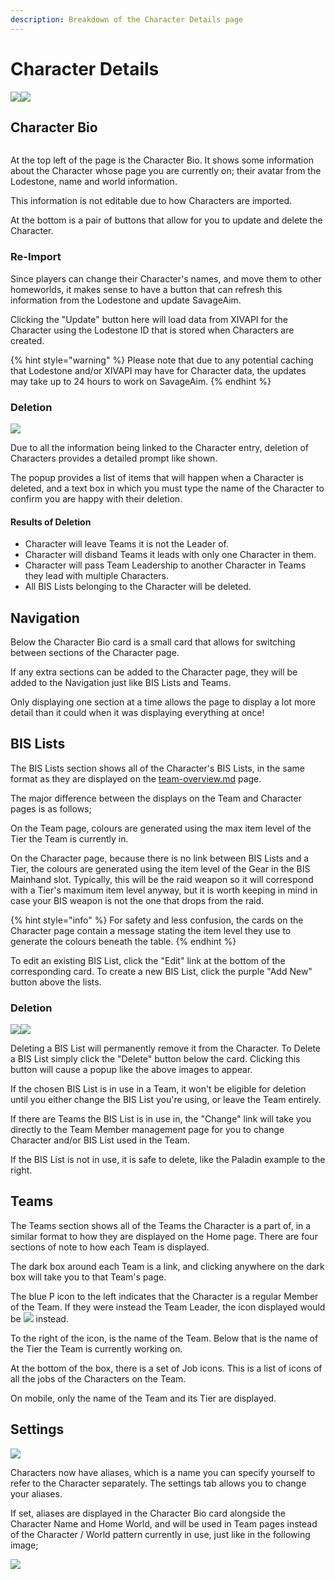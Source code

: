 ```yaml
---
description: Breakdown of the Character Details page
---
```


# Character Details

![](<../.gitbook/assets/image (19) (1) (1).png>)![](<../.gitbook/assets/image (8) (2).png>)

## Character Bio

<figure><img src="../.gitbook/assets/image (15).png" alt=""><figcaption></figcaption></figure>

At the top left of the page is the Character Bio. It shows some information about the Character whose page you are currently on; their avatar from the Lodestone, name and world information.

This information is not editable due to how Characters are imported.

At the bottom is a pair of buttons that allow for you to update and delete the Character.

### Re-Import

Since players can change their Character's names, and move them to other homeworlds, it makes sense to have a button that can refresh this information from the Lodestone and update SavageAim.

Clicking the "Update" button here will load data from XIVAPI for the Character using the Lodestone ID that is stored when Characters are created.&#x20;

{% hint style="warning" %}
Please note that due to any potential caching that Lodestone and/or XIVAPI may have for Character data, the updates may take up to 24 hours to work on SavageAim.
{% endhint %}

### Deletion

![](<../.gitbook/assets/image (8) (1) (2).png>)

Due to all the information being linked to the Character entry, deletion of Characters provides a detailed prompt like shown.

The popup provides a list of items that will happen when a Character is deleted, and a text box in which you must type the name of the Character to confirm you are happy with their deletion.

#### Results of Deletion

* Character will leave Teams it is not the Leader of.
* Character will disband Teams it leads with only one Character in them.
* Character will pass Team Leadership to another Character in Teams they lead with multiple Characters.
* All BIS Lists belonging to the Character will be deleted.

## Navigation

Below the Character Bio card is a small card that allows for switching between sections of the Character page.

If any extra sections can be added to the Character page, they will be added to the Navigation just like BIS Lists and Teams.

Only displaying one section at a time allows the page to display a lot more detail than it could when it was displaying everything at once!

## BIS Lists

The BIS Lists section shows all of the Character's BIS Lists, in the same format as they are displayed on the [team-overview.md](../teams/team-overview.md "mention") page.

The major difference between the displays on the Team and Character pages is as follows;

On the Team page, colours are generated using the max item level of the Tier the Team is currently in.&#x20;

On the Character page, because there is no link between BIS Lists and a Tier, the colours are generated using the item level of the Gear in the BIS Mainhand slot. Typically, this will be the raid weapon so it will correspond with a Tier's maximum item level anyway, but it is worth keeping in mind in case your BIS weapon is not the one that drops from the raid.

{% hint style="info" %}
For safety and less confusion, the cards on the Character page contain a message stating the item level they use to generate the colours beneath the table.
{% endhint %}

To edit an existing BIS List, click the "Edit" link at the bottom of the corresponding card. To create a new BIS List, click the purple "Add New" button above the lists.

### Deletion

![](<../.gitbook/assets/image (18) (1).png>)![](<../.gitbook/assets/image (5) (2).png>)

Deleting a BIS List will permanently remove it from the Character. To Delete a BIS List simply click the "Delete" button below the card. Clicking this button will cause a popup like the above images to appear.

If the chosen BIS List is in use in a Team, it won't be eligible for deletion until you either change the BIS List you're using, or leave the Team entirely.

If there are Teams the BIS List is in use in, the "Change" link will take you directly to the Team Member management page for you to change Character and/or BIS List used in the Team.

If the BIS List is not in use, it is safe to delete, like the Paladin example to the right.

## Teams

The Teams section shows all of the Teams the Character is a part of, in a similar format to how they are displayed on the Home page. There are four sections of note to how each Team is displayed.

The dark box around each Team is a link, and clicking anywhere on the dark box will take you to that Team's page.

The blue P icon to the left indicates that the Character is a regular Member of the Team. If they were instead the Team Leader, the icon displayed would be ![](<../.gitbook/assets/image (4) (1) (3) (1).png>) instead.

To the right of the icon, is the name of the Team. Below that is the name of the Tier the Team is currently working on.

At the bottom of the box, there is a set of Job icons. This is a list of icons of all the jobs of the Characters on the Team.

On mobile, only the name of the Team and its Tier are displayed.

## Settings

![](<../.gitbook/assets/image (24) (2).png>)

Characters now have aliases, which is a name you can specify yourself to refer to the Character separately. The settings tab allows you to change your aliases.

If set, aliases are displayed in the Character Bio card alongside the Character Name and Home World, and will be used in Team pages instead of the Character / World pattern currently in use, just like in the following image;

![](<../.gitbook/assets/image (25) (1).png>)
